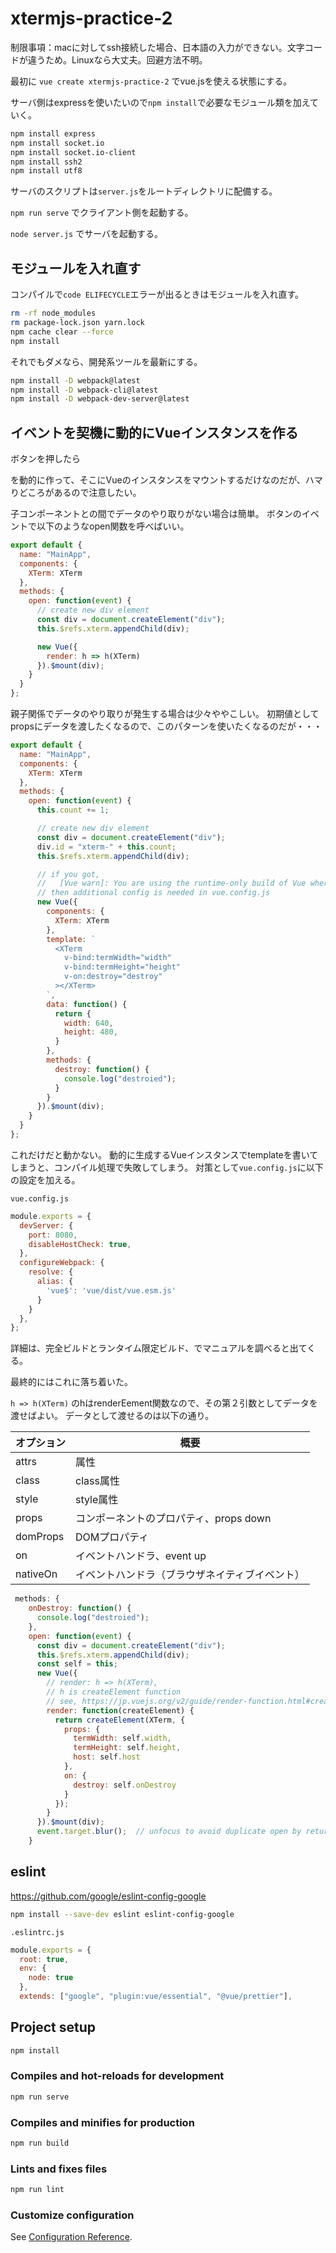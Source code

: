 # xtermjs-practice-2

制限事項：macに対してssh接続した場合、日本語の入力ができない。文字コードが違うため。Linuxなら大丈夫。回避方法不明。

最初に `vue create xtermjs-practice-2` でvue.jsを使える状態にする。

サーバ側はexpressを使いたいので`npm install`で必要なモジュール類を加えていく。

```bash
npm install express
npm install socket.io
npm install socket.io-client
npm install ssh2
npm install utf8
```

サーバのスクリプトは`server.js`をルートディレクトリに配備する。

`npm run serve` でクライアント側を起動する。

`node server.js` でサーバを起動する。

## モジュールを入れ直す

コンパイルで`code ELIFECYCLE`エラーが出るときはモジュールを入れ直す。

```bash
rm -rf node_modules
rm package-lock.json yarn.lock
npm cache clear --force
npm install
```

それでもダメなら、開発系ツールを最新にする。

```bash
npm install -D webpack@latest
npm install -D webpack-cli@latest
npm install -D webpack-dev-server@latest
```

## イベントを契機に動的にVueインスタンスを作る

ボタンを押したら<div>を動的に作って、そこにVueのインスタンスをマウントするだけなのだが、ハマりどころがあるので注意したい。

子コンポーネントとの間でデータのやり取りがない場合は簡単。
ボタンのイベントで以下のようなopen関数を呼べばいい。

```js
export default {
  name: "MainApp",
  components: {
    XTerm: XTerm
  },
  methods: {
    open: function(event) {
      // create new div element
      const div = document.createElement("div");
      this.$refs.xterm.appendChild(div);

      new Vue({
        render: h => h(XTerm)
      }).$mount(div);
    }
  }
};
```

親子関係でデータのやり取りが発生する場合は少々ややこしい。
初期値としてpropsにデータを渡したくなるので、このパターンを使いたくなるのだが・・・

```js
export default {
  name: "MainApp",
  components: {
    XTerm: XTerm
  },
  methods: {
    open: function(event) {
      this.count += 1;

      // create new div element
      const div = document.createElement("div");
      div.id = "xterm-" + this.count;
      this.$refs.xterm.appendChild(div);

      // if you got,
      //   [Vue warn]: You are using the runtime-only build of Vue where the template compiler is not available.
      // then additional config is needed in vue.config.js
      new Vue({
        components: {
          XTerm: XTerm
        },
        template: `
          <XTerm
            v-bind:termWidth="width"
            v-bind:termHeight="height"
            v-on:destroy="destroy"
          ></XTerm>
        `,
        data: function() {
          return {
            width: 640,
            height: 480,
          }
        },
        methods: {
          destroy: function() {
            console.log("destroied");
          }
        }
      }).$mount(div);
    }
  }
};
```

これだけだと動かない。
動的に生成するVueインスタンスでtemplateを書いてしまうと、コンパイル処理で失敗してしまう。
対策として`vue.config.js`に以下の設定を加える。

`vue.config.js`

```js
module.exports = {
  devServer: {
    port: 8080,
    disableHostCheck: true,
  },
  configureWebpack: {
    resolve: {
      alias: {
        'vue$': 'vue/dist/vue.esm.js'
      }
    }
  },
};
```

詳細は、完全ビルドとランタイム限定ビルド、でマニュアルを調べると出てくる。

最終的にはこれに落ち着いた。

`h => h(XTerm)` のhはrenderEement関数なので、その第２引数としてデータを渡せばよい。
データとして渡せるのは以下の通り。

|オプション |概要 |
|---|---|
|attrs |属性  |
|class |class属性 |
|style |style属性 |
|props |コンポーネントのプロパティ、props down |
|domProps |DOMプロパティ |
|on |イベントハンドラ、event up |
|nativeOn |イベントハンドラ（ブラウザネイティブイベント） |

```js
 methods: {
    onDestroy: function() {
      console.log("destroied");
    },
    open: function(event) {
      const div = document.createElement("div");
      this.$refs.xterm.appendChild(div);
      const self = this;
      new Vue({
        // render: h => h(XTerm),
        // h is createElement function
        // see, https://jp.vuejs.org/v2/guide/render-function.html#createElement-%E5%BC%95%E6%95%B0
        render: function(createElement) {
          return createElement(XTerm, {
            props: {
              termWidth: self.width,
              termHeight: self.height,
              host: self.host
            },
            on: {
              destroy: self.onDestroy
            }
          });
        }
      }).$mount(div);
      event.target.blur();  // unfocus to avoid duplicate open by return key
    }
```

## eslint

<https://github.com/google/eslint-config-google>

```bash
npm install --save-dev eslint eslint-config-google
```

`.eslintrc.js`

```js
module.exports = {
  root: true,
  env: {
    node: true
  },
  extends: ["google", "plugin:vue/essential", "@vue/prettier"],
```

## Project setup

```bash
npm install
```

### Compiles and hot-reloads for development

```bash
npm run serve
```

### Compiles and minifies for production

```bash
npm run build
```

### Lints and fixes files

```bash
npm run lint
```

### Customize configuration

See [Configuration Reference](https://cli.vuejs.org/config/).

